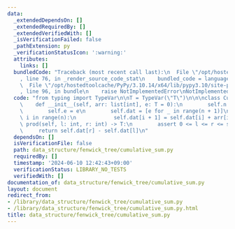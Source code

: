 ```yaml
---
data:
  _extendedDependsOn: []
  _extendedRequiredBy: []
  _extendedVerifiedWith: []
  _isVerificationFailed: false
  _pathExtension: py
  _verificationStatusIcon: ':warning:'
  attributes:
    links: []
  bundledCode: "Traceback (most recent call last):\n  File \"/opt/hostedtoolcache/PyPy/3.10.14/x64/lib/pypy3.10/site-packages/onlinejudge_verify/documentation/build.py\"\
    , line 76, in _render_source_code_stat\n    bundled_code = language.bundle(\n\
    \  File \"/opt/hostedtoolcache/PyPy/3.10.14/x64/lib/pypy3.10/site-packages/onlinejudge_verify/languages/python.py\"\
    , line 96, in bundle\n    raise NotImplementedError\nNotImplementedError\n"
  code: "from typing import TypeVar\n\nT = TypeVar(\"T\")\n\n\nclass CumulativeSum:\n\
    \    def __init__(self, arr: list[int], e: T = 0):\n        self.n = n = len(arr)\n\
    \        self.e = e\n        self.dat = [e for _ in range(n + 1)]\n        for\
    \ i in range(n):\n            self.dat[i + 1] = self.dat[i] + arr[i]\n\n    def\
    \ prod(self, l: int, r: int) -> T:\n        assert 0 <= l <= r <= self.n\n   \
    \     return self.dat[r] - self.dat[l]\n"
  dependsOn: []
  isVerificationFile: false
  path: data_structure/fenwick_tree/cumulative_sum.py
  requiredBy: []
  timestamp: '2024-06-10 12:42:43+09:00'
  verificationStatus: LIBRARY_NO_TESTS
  verifiedWith: []
documentation_of: data_structure/fenwick_tree/cumulative_sum.py
layout: document
redirect_from:
- /library/data_structure/fenwick_tree/cumulative_sum.py
- /library/data_structure/fenwick_tree/cumulative_sum.py.html
title: data_structure/fenwick_tree/cumulative_sum.py
---
```

